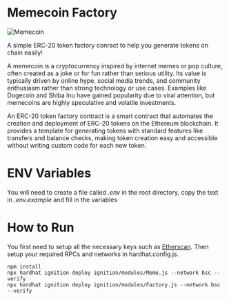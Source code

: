 # Memecoin Factory
![Memecoin](https://thumbor.forbes.com/thumbor/fit-in/1290x/https://www.forbes.com/advisor/wp-content/uploads/2022/08/dogecoin_getty.jpeg.jpg)

A simple ERC-20 token factory conract to help you generate tokens on chain easily! 

A memecoin is a cryptocurrency inspired by internet memes or pop culture, often created as a joke or for fun rather than serious utility. Its value is typically driven by online hype, social media trends, and community enthusiasm rather than strong technology or use cases. Examples like Dogecoin and Shiba Inu have gained popularity due to viral attention, but memecoins are highly speculative and volatile investments.

An ERC-20 token factory contract is a smart contract that automates the creation and deployment of ERC-20 tokens on the Ethereum blockchain. It provides a template for generating tokens with standard features like transfers and balance checks, making token creation easy and accessible without writing custom code for each new token.

# ENV Variables 
You will need to create a file called *.env* in the root directory, copy the text in *.env.example* and fill in the variables 


# How to Run 
You first need to setup all the necessary keys such as [Etherscan](https://etherscan.io/). Then setup your required RPCs and networks in hardhat.config.js.  
```
npm install
npx hardhat ignition deploy ignition/modules/Meme.js --network bsc --verify
npx hardhat ignition deploy ignition/modules/Factory.js --network bsc --verify

```
